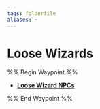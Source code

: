 ```yaml
---
tags: folderfile
aliases: ~
---
```


# Loose Wizards

%% Begin Waypoint %%

* **[Loose Wizard NPCs](Loose%20Wizard%20NPCs.md)**

%% End Waypoint %%
